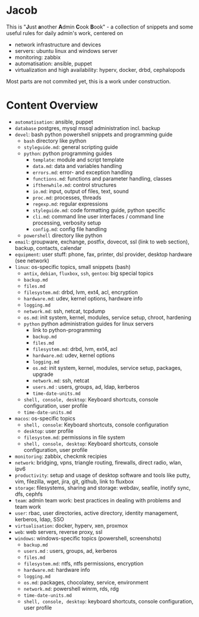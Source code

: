 # Jacob

This is "**J**ust **a**nother **A**dmin **C**ook **B**ook" - a collection of snippets and some useful rules
for daily admin's work, centered on
* network infrastructure and devices
* servers: ubuntu linux and windows server
* monitoring: zabbix
* automatisation: ansible, puppet
* virtualization and high availability: hyperv, docker, drbd, cephalopods

Most parts are not commited yet, this is a work under construction. 


# Content Overview

* `automatisation`: ansible, puppet
* `database` postgres, mysql mssql administration incl. backup
* `devel`: bash python powershell snippets and programming guide
    * `bash` directory like python
    * `styleguide.md`: general scripting guide
    * `python`: python programming guides
        * `template`: module and script template
        * `data.md`: data and variables handling
        * `errors.md`: error- and exception handling
        * `functions.md`: functions and parameter handling, classes
        * `ifthenwhile.md`: control structures
        * `io.md`: input, output of files, text, sound
        * `proc.md`: processes, threads
        * `regexp.md`: regular expressions
        * `styleguide.md`: code formatting guide, python specific
        * `cli.md`: command line user interfaces / command line processing, verbosity setup
        * `config.md`: config file handling
    * `powershell` directory like python
* `email`: groupware, exchange, postfix, dovecot, ssl (link to web section), backup, contacts, calendar
* `equipment`: user stuff: phone, fax, printer, dsl provider, desktop hardware (see network)
* `linux`: os-specific topics, small snippets (bash)
    * `antix`, `debian`, `fluxbox`, `ssh`, `gentoo`: big special topics
    * `backup.md`
    * `files.md`
    * `filesystem.md`: drbd, lvm, ext4, acl, encryption
    * `hardware.md`: udev, kernel options, hardware info
    * `logging.md`
    * `network.md`: ssh, netcat, tcpdump
    * `os.md`: init system, kernel, modules, service setup, chroot, hardening
    * `python` python administration guides for linux servers
        * link to python-programming
        * `backup.md`
        * `files.md`
        * `filesystem.md`: drbd, lvm, ext4, acl
        * `hardware.md`: udev, kernel options
        * `logging.md`
        * `os.md`: init system, kernel, modules, service setup, packages, upgrade
        * `network.md`: ssh, netcat
    	* `users.md` : users, groups, ad, ldap, kerberos
        * `time-date-units.md`
    * `shell, console, desktop`: Keyboard shortcuts, console configuration, user profile
    * `time-date-units.md`
* `macos`: os-specific topics
    * `shell, console`: Keyboard shortcuts, console configuration
    * `desktop`: user profile
    * `filesystem.md`: permissions in file system
    * `shell, console, desktop`: Keyboard shortcuts, console configuration, user profile
* `monitoring`: zabbix, checkmk recipies
* `network`: bridging, vpns, triangle routing, firewalls, direct radio, wlan, ipv6
* `productivity`: setup and usage of desktop software and tools like putty, vim, filezilla, wget, jira, git, github, link to fluxbox
* `storage`: filesystems, sharing and storage: webdav, seafile, inotify sync, dfs, cephfs
* `team`: admin team work: best practices in dealing with problems and team work 
* `user`: rbac, user directories, active directory, identity management, kerberos, ldap, SSO
* `virtualisation`: docker, hyperv, xen, proxmox
* `web`: web servers, reverse proxy, ssl
* `windows`: windows-specific topics (powershell, screenshots)
    * `backup.md`
    * `users.md` : users, groups, ad, kerberos
    * `files.md`
    * `filesystem.md`: ntfs, ntfs permissions, encryption
    * `hardware.md`: hardware info
    * `logging.md`
    * `os.md`: packages, chocolatey, service, environment
    * `network.md`: powershell winrm, rds, rdg
    * `time-date-units.md`
    * `shell, console, desktop`: keyboard shortcuts, console configuration, user profile

